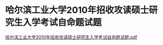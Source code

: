 # 哈尔滨工业大学2010年招收攻读硕士研究生入学考试自命题试题

[哈尔滨工业大学2010年招收攻读硕士研究生入学考试自命题试题.pdf](https://github.com/HIT-zhangrun/blog/blob/master/doc/learn/803/file/2010年.pdf)